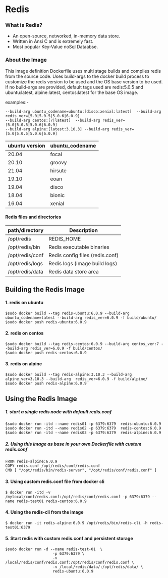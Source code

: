# Redis

### What is Redis?
- An open-source, networked, in-memory data store.
- Written in Ansi C and is extremely fast. 
- Most popular Key-Value noSql Dataabse. 

### About the Image
This image definition Dockerfile uses multi stage builds and compiles redis from the source code.
Uses build-args to  the docker build process to  customize the redis version to be used and the OS base version to be used. 
If no build-args are provided, default tags used are redis:5.0.5 and ubuntu:latest, alpine:latest, centos:latest for the base OS image.

examples:- 
````
--build-arg ubuntu_codename=ubuntu:[disco:xenial:latest]  --build-arg redis_ver=[5.0|5.0.5|5.0.6|6.0.9]
--build-arg centos:[7|latest]  --build-arg redis_ver=[5.0|5.0.5|5.0.6|6.0.9]
--build-arg alpine:[latest:3.10.3] --build-arg redis_ver=[5.0|5.0.5|5.0.6|6.0.9]
````

| ubuntu version | ubuntu_codename  |
| -------------- | ---------------- |
|   20.04        | focal            |
|   20.10        | groovy           |
|   21.04        | hirsute          |
|   19.10        | eoan             |
|   19.04        | disco            |
|   18.04        | bionic           |
|   16.04        | xenial           |

#### Redis files and directories
|     path/directory           |    Description                     |
| ---------------------------- | ---------------------------------- |
| /opt/redis                   |  REDIS_HOME                        |
| /opt/redis/bin               |  Redis executable binaries         |
| /opt/redis/conf              |  Redis config files (redis.conf)   |
| /opt/redis/logs              |  Redis logs (image build logs)     |
| /opt/redis/data              |  Redis data store area             |

## Building the Redis Image
#### 1. redis on ubuntu
````
$sudo docker build --tag redis-ubuntu:6.0.9 --build-arg ubuntu_codename=latest --build-arg redis_ver=6.0.9 -f build/ubuntu/
$sudo docker push redis-ubuntu:6.0.9  
````
#### 2. redis on centos
````
$sudo docker build --tag redis-centos:6.0.9 --build-arg centos_ver:7 --build-arg redis_ver=6.0.9 -f build/centos/
$sudo docker push redis-centos:6.0.9
````
#### 3. redis on alpine
````
$sudo docker build --tag redis-alpine:3.10.3 --build-arg alpine_ver=3.10.3 --build-arg  redis_ver=6.0.9 -f build/alpine/
$sudo docker push redis-alpine:6.0.9
````

## Using the Redis Image
##### 1. start a single redis node with default redis.conf
````
$sudo docker run -itd --name redis01 -p 6379:6379  redis-ubuntu:6.0.9
$sudo docker run -itd --name redis02 -p 6379:6379  redis-centos:6.0.9
$sudo docker run -itd --name redis03 -p 6379:6379  redis-alpine:6.0.9
````
##### 2. Using this image as base in your own Dockerfile with  custom  redis.conf
````
FROM redis-alpine:6.0.9
COPY redis.conf /opt/redis/conf/redis.conf
CMD [ "/opt/redis/bin/redis-server", "/opt/redis/conf/redis.conf" ]
````

#### 3. Using custom redis.conf file from docker cli 
````
$ docker run -itd -v /mylocal/conf/redis.conf:/opt/redis/conf/redis.conf -p 6379:6379 --name redis-test01 redis-centos:6.0.9
````

#### 4. Using the redis-cli from the image
````
$ docker run -it redis-alpine:6.0.9 /opt/redis/bin/redis-cli -h redis-test01:6379
````

#### 5. Start redis with custom redis.conf and persistent storage
````
$sudo docker run -d --name redis-test-01  \
                     -p 6379:6379 \
                     -v /local/redis/conf/redis.conf:/opt/redis/conf/redis.conf \
                     -v /local/redis/data/:/opt/redis/data/ \
                     redis-ubuntu:6.0.9
````                     



